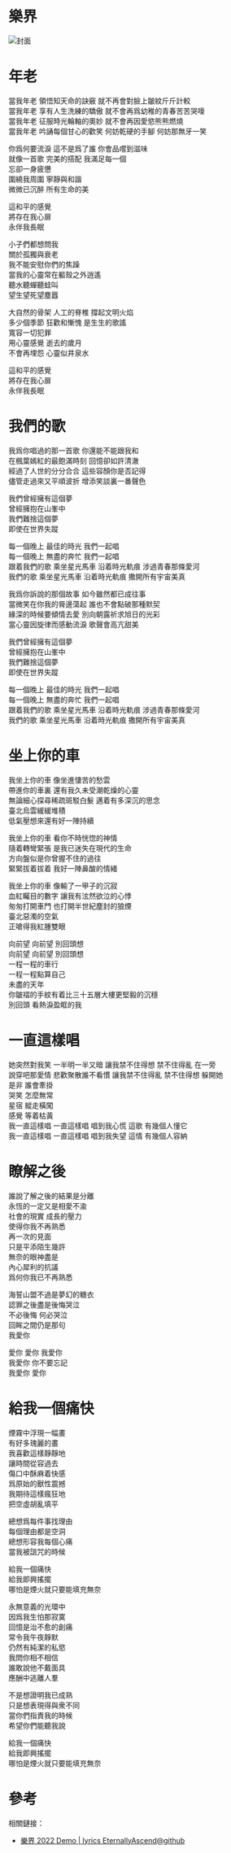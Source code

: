 # 樂界

![封面](cover.png)

# 年老

當我年老 領悟知天命的訣竅 就不再會對臉上皺紋斤斤計較  
當我年老 享有人生洗練的驕傲 就不會再爲幼稚的青春苦苦哭嚎  
當我年老 征服時光輪軸的奧妙 就不會再因愛慾熊熊燃燒  
當我年老 吟誦每個甘心的歡笑 何妨乾硬的手腳 何妨那無牙一笑

你爲何要流淚 這不是爲了誰 你會品嚐到滋味  
就像一首歌 完美的搭配 我滿足每一個  
忘卻一身疲憊  
圍繞我周圍 寧靜與和諧  
微微已沉醉 所有生命的美

這和平的感覺  
將存在我心扉  
永伴我長眠

小子們都想問我  
關於孤獨與衰老  
我不能安慰你們的焦躁  
當我的心靈常在軀殼之外逍遙  
聽水聽蟬聽蛙叫  
望生望死望塵囂

大自然的骨架 人工的脊椎 撐起文明火焰  
多少個季節 狂歡和慚愧 是生生的歌謠  
寬容一切犯罪  
用心靈感覺 逝去的歲月  
不會再埋怨 心靈似井泉水

這和平的感覺  
將存在我心扉  
永伴我長眠

# 我們的歌

我爲你唱過的那一首歌 你還能不能跟我和  
在楓葉嫣紅的最飽滿時刻 回憶卻如許清澈  
經過了人世的分分合合 這些容顏你是否記得  
儘管走過來又平順波折 增添笑談裏一番聲色

我們曾經擁有這個夢  
曾經擁抱在山峯中  
我們難捨這個夢  
即使在世界失蹤

每一個晚上 最佳的時光 我們一起唱  
每一個晚上 無盡的奔忙 我們一起唱  
跟着我們的歌 乘坐星光馬車 沿着時光軌痕 涉過青春那條愛河  
我們的歌 乘坐星光馬車 沿着時光軌痕 撒開所有宇宙美真

我爲你訴說的那個故事 如今雖然都已成往事  
當微笑在你我的脣邊蕩起 誰也不會點破那種默契  
緣深的時候要傾情去愛 別向朝露祈求旭日的光彩  
當心靈因旋律而感動流淚 歌聲會高亢甜美

我們曾經擁有這個夢  
曾經擁抱在山峯中  
我們難捨這個夢  
即使在世界失蹤

每一個晚上 最佳的時光 我們一起唱  
每一個晚上 無盡的奔忙 我們一起唱  
跟着我們的歌 乘坐星光馬車 沿着時光軌痕 涉過青春那條愛河  
我們的歌 乘坐星光馬車 沿着時光軌痕 撒開所有宇宙美真

# 坐上你的車

我坐上你的車 像坐進悽苦的愁雲  
帶進你的車裏 還有我久未受潮乾燥的心靈  
無論細心探尋稀疏斑駁白髮 邁着有多深沉的思念  
臺北烏雲緩緩堆積  
低氣壓想來還有好一陣持續

我坐上你的車 看你不時恍惚的神情  
隨着轉彎緊張 是我已迷失在現代的生命  
方向盤似是你曾握不住的過往  
緊緊拔着拔着 我好一陣鼻酸的情緒

我坐上你的車 像輸了一甲子的沉寂  
血紅矚目的數字 讓我有泫然欲泣的心悸  
匆匆打開車門 也打開半世紀塵封的狼煙  
臺北惡濁的空氣  
正嗆得我紅腫雙眼

向前望 向前望 別回頭想  
向前望 向前望 別回頭想  
一程一程的車行  
一程一程點算自己  
未盡的天年  
你皺褶的手紋有着比三十五層大樓更堅毅的沉穩  
別回頭 看熱淚盈眶的我

# 一直這樣唱

她突然對我笑 一半明一半又暗 讓我禁不住得想 禁不住得亂 在一旁  
說穿吧那愛情 悲歡聚散誰不看慣 讓我禁不住得亂 禁不住得想 躲開她  
是非 誰會牽掛  
哭笑 怎麼無常  
星宿 縱走橫闖  
感覺 等着枯黃  
我一直這樣唱 一直這樣唱 唱到我心慌 這歌 有幾個人懂它  
我一直這樣唱 一直這樣唱 唱到我失望 這情 有幾個人容納

# 瞭解之後

誰說了解之後的結果是分離  
永恆的一定又是相愛不渝  
社會的現實 成長的壓力  
使得你我不再熟悉  
再一次的見面  
只是平添陌生幾許  
無奈的眼神盡是  
內心犀利的抗議  
爲何你我已不再熟悉

海誓山盟不過是夢幻的糖衣  
認罪之後盡是後悔哭泣  
不必後悔 何必哭泣  
回眸之間仍是那句  
我愛你

愛你 愛你 我愛你  
我愛你 你不要忘記  
我愛你 愛你

# 給我一個痛快

煙霧中浮現一幅畫  
有好多瑰麗的畫  
我喜歡這樣靜靜地  
讓時間從容過去  
傷口中酥麻着快感  
爲原始的獸性震撼  
我期待這樣瘋狂地  
把空虛胡亂填平

總想爲每件事找理由  
每個理由都是空洞  
總想形容我每個心痛  
當我被詛咒的時候

給我一個痛快  
給我即興搖擺  
哪怕是煙火就只要能填充無奈

永無意義的光環中  
因爲我生怕那寂寞  
回憶是治不愈的創痛  
常令我午夜靜默  
仍然有純潔的私慾  
我問你相不相信  
誰敢說他不戴面具  
應酬中逃離人羣

不是想證明我已成熟  
只是想表現得與衆不同  
當你們指責我的時候  
希望你們能聽我說

給我一個痛快  
給我即興搖擺  
哪怕是煙火就只要能填充無奈

# 參考

相關鏈接：

-   [樂界 2022 Demo \| lyrics EternallyAscend@github](https://eternallyascend.github.io/lyrics/Demo2022/)
